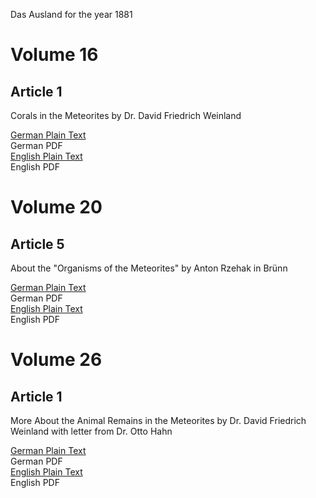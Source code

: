 Das Ausland for the year 1881

# Volume 16

## Article 1

Corals in the Meteorites by Dr. David Friedrich Weinland

[German Plain Text](16/1/full-text-german.md)  
German PDF  
[English Plain Text](16/1/full-text-english.md)  
English PDF  

# Volume 20

## Article 5

About the "Organisms of the Meteorites" by Anton Rzehak in Brünn

[German Plain Text](20/5/full-text-german.md)  
German PDF  
[English Plain Text](20/5/full-text-english.md)  
English PDF  

# Volume 26

## Article 1

More About the Animal Remains in the Meteorites by Dr. David Friedrich Weinland with letter from Dr. Otto Hahn

[German Plain Text](26/1/full-text-german.md)  
German PDF  
[English Plain Text](26/1/full-text-english.md)  
English PDF  
